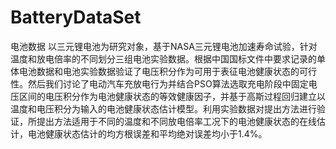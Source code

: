 # BatteryDataSet
电池数据
以三元锂电池为研究对象，基于NASA三元锂电池加速寿命试验，针对温度和放电倍率的不同划分三组电池实验数据。根据中国国标文件中要求记录的单体电池数据和电池实验数据验证了电压积分作为可用于表征电池健康状态的可行性。然后我们讨论了电动汽车充放电行为并结合PSO算法选取充电阶段中固定电压区间的电压积分作为电池健康状态的等效健康因子，并基于高斯过程回归建立以温度和电压积分为输入的电池健康状态估计模型。利用实验数据对提出方法进行验证，所提出方法适用于不同的温度和不同放电倍率工况下的电池健康状态的在线估计，电池健康状态估计的均方根误差和平均绝对误差均小于1.4%。
